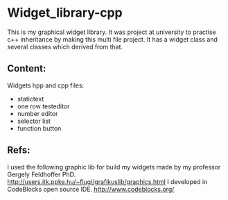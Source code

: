 # Widget_library-cpp
This is my graphical widget library. It was project at university to practise c++ inheritance by making this multi file project. It has a widget class and several classes which derived from that.

## Content:
Widgets hpp and cpp files:
- statictext
- one row testeditor
- number editor
- selector list
- function button

## Refs:
I used the following graphic lib for build my widgets made by my professor Gergely Feldhoffer PhD. http://users.itk.ppke.hu/~flugi/grafikuslib/graphics.html
I developed in CodeBlocks open source IDE. http://www.codeblocks.org/
